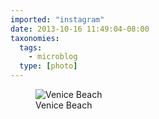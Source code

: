 ```yaml
---
imported: "instagram"
date: 2013-10-16 11:49:04-08:00
taxonomies:
  tags:
    - microblog
  type: [photo]
---
```

<figure>
  <img src="/media/images/photos/2013/10/a2ec85f14e8969d9b56d044a318ccf91.jpg" title="Venice Beach"/>
  <figcaption>Venice Beach</figcaption>
</figure>

